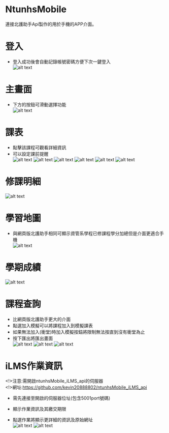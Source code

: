 # NtunhsMobile
連接北護助手Api製作的用於手機的APP介面。  

# 登入
- 登入成功後會自動記錄帳號密碼方便下次一鍵登入  
![alt text](https://github.com/kevin20888802/ntunhsMobile/blob/main/readme/img/1.png?raw=true)

# 主畫面
- 下方的按鈕可滑動選擇功能  
![alt text](https://github.com/kevin20888802/ntunhsMobile/blob/main/readme/img/2.png?raw=true)

# 課表
- 點擊該課程可觀看詳細資訊  
- 可以設定課前提醒  
![alt text](https://github.com/kevin20888802/ntunhsMobile/blob/main/readme/img/2.png?raw=true)
![alt text](https://github.com/kevin20888802/ntunhsMobile/blob/main/readme/img/3.png?raw=true)
![alt text](https://github.com/kevin20888802/ntunhsMobile/blob/main/readme/img/4.png?raw=true)
![alt text](https://github.com/kevin20888802/ntunhsMobile/blob/main/readme/img/13.png?raw=true)
![alt text](https://github.com/kevin20888802/ntunhsMobile/blob/main/readme/img/12.png?raw=true)
![alt text](https://github.com/kevin20888802/ntunhsMobile/blob/main/readme/img/11.png?raw=true)

# 修課明細  
![alt text](https://github.com/kevin20888802/ntunhsMobile/blob/main/readme/img/5.png?raw=true)


# 學習地圖
- 與網頁版北護助手相同可顯示資管系學程已修課程學分加總但是介面更適合手機  
![alt text](https://github.com/kevin20888802/ntunhsMobile/blob/main/readme/img/6.png?raw=true)

# 學期成績  
![alt text](https://github.com/kevin20888802/ntunhsMobile/blob/main/readme/img/10.png?raw=true)

# 課程查詢
- 比網頁版北護助手更大的介面  
- 點選加入模擬可以將課程加入到模擬課表  
- 如果無法加入(衝堂)時加入模擬按鈕將限制無法按直到沒有衝堂為止 
- 按下匯出將匯出畫面  
![alt text](https://github.com/kevin20888802/ntunhsMobile/blob/main/readme/img/7.png?raw=true)
![alt text](https://github.com/kevin20888802/ntunhsMobile/blob/main/readme/img/8.png?raw=true)
![alt text](https://github.com/kevin20888802/ntunhsMobile/blob/main/readme/img/9.png?raw=true)

# iLMS作業資訊  
<!>注意:需開啟ntunhsMobile_iLMS_api的伺服器  
<!>網址:https://github.com/kevin20888802/ntunhsMobile_iLMS_api  

- 需先連接至開啟的伺服器位址(包含5001port號碼)  

- 顯示作業資訊及其繳交期限  
- 點選作業將顯示更詳細的資訊及原始網址  
![alt text](https://github.com/kevin20888802/ntunhsMobile/blob/main/readme/img/14.png?raw=true)
![alt text](https://github.com/kevin20888802/ntunhsMobile/blob/main/readme/img/15.png?raw=true)
